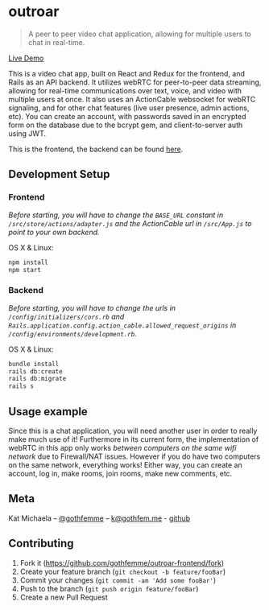 # outroar
> A peer to peer video chat application, allowing for multiple users to chat in real-time.

[Live Demo](https://outroar-app.herokuapp.com/)

This is a video chat app, built on React and Redux for the frontend, and Rails as an API backend. It utilizes webRTC for peer-to-peer data streaming, allowing for real-time communications over text, voice, and video with multiple users at once. It also uses an ActionCable websocket for webRTC signaling, and for other chat features (live user presence, admin actions, etc). You can create an account, with passwords saved in an encrypted form on the database due to the bcrypt gem, and client-to-server auth using JWT.

This is the frontend, the backend can be found [here](https://github.com/gothfemme/outroar-backend).

## Development Setup

### Frontend

_Before starting, you will have to change the `BASE_URL` constant in `/src/store/actions/adapter.js` and the ActionCable url in `/src/App.js` to point to your own backend._

OS X & Linux:

```sh
npm install
npm start
```

### Backend

_Before starting, you will have to change the urls in `/config/initializers/cors.rb` and `Rails.application.config.action_cable.allowed_request_origins` in `/config/environments/development.rb`._

OS X & Linux:

```sh
bundle install
rails db:create
rails db:migrate
rails s
```

## Usage example

Since this is a chat application, you will need another user in order to really make much use of it! Furthermore in its current form, the implementation of webRTC in this app only works _between computers on the same wifi network_ due to Firewall/NAT issues. However if you do have two computers on the same network, everything works! Either way, you can create an account, log in, make rooms, join rooms, make new comments, etc.


## Meta

Kat Michaela – [@gothfemme](https://twitter.com/gothfemme) – k@gothfem.me - [github](https://github.com/gothfemme/)

## Contributing

1. Fork it (<https://github.com/gothfemme/outroar-frontend/fork>)
2. Create your feature branch (`git checkout -b feature/fooBar`)
3. Commit your changes (`git commit -am 'Add some fooBar'`)
4. Push to the branch (`git push origin feature/fooBar`)
5. Create a new Pull Request
